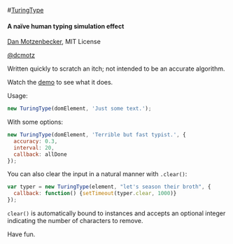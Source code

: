 #[TuringType](http://oxism.com/TuringType)
#### A naïve human typing simulation effect
[Dan Motzenbecker](http://oxism.com), MIT License

[@dcmotz](http://twitter.com/dcmotz)

Written quickly to scratch an itch; not intended to be an accurate algorithm.

Watch the [demo](http://oxism.com/TuringType) to see what it does.

Usage:
```javascript
new TuringType(domElement, 'Just some text.');
```

With some options:
```javascript
new TuringType(domElement, 'Terrible but fast typist.', {
  accuracy: 0.3,
  interval: 20,
  callback: allDone
});
```

You can also clear the input in a natural manner with `.clear()`:

```javascript
var typer = new TuringType(element, "let's season their broth", {
  callback: function() {setTimeout(typer.clear, 1000)}
});
```

`clear()` is automatically bound to instances and accepts an optional integer
indicating the number of characters to remove.

Have fun.

